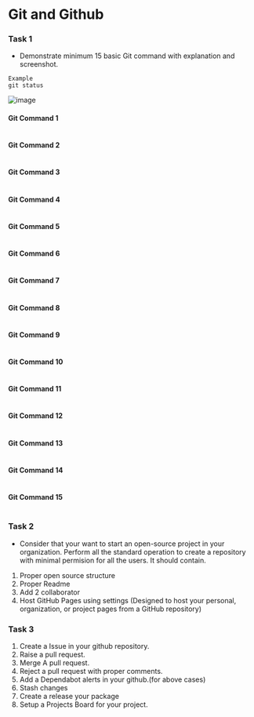# Git and Github 

### Task 1
- Demonstrate minimum 15 basic Git command with explanation and screenshot.
```git
Example 
git status
```
![image](https://user-images.githubusercontent.com/113978087/192515037-9b4ada79-3a28-4589-b055-9bf68026d517.png)

#### Git Command 1
```

```

#### Git Command 2
```

```

#### Git Command 3
```

```

#### Git Command 4
```

```

#### Git Command 5
```

```

#### Git Command 6
```

```

#### Git Command 7
```

```

#### Git Command 8
```

```

#### Git Command 9
```

```

#### Git Command 10
```

```

#### Git Command 11
```

```

#### Git Command 12
```

```

#### Git Command 13
```

```

#### Git Command 14
```

```

#### Git Command 15
```

```


### Task 2 
- Consider that your want to start an open-source project in your organization. Perform all the standard operation to create a repository with minimal permision for all the users. It should contain.
1. Proper open source structure 
2. Proper Readme
3. Add 2 collaborator 
4. Host GitHub Pages using settings (Designed to host your personal, organization, or project pages from a GitHub repository)

### Task 3 
1. Create a Issue in your github repository.
2. Raise a pull request.
3. Merge A pull request.
4. Reject a pull request with proper comments.
5. Add a Dependabot alerts in your github.(for above cases)
6. Stash changes
7. Create a release your package
8. Setup a Projects Board for your project.
